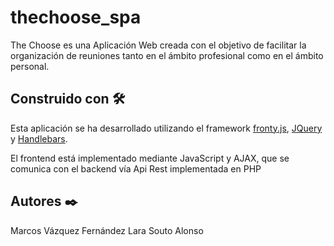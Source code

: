 # thechoose_spa

The Choose es una Aplicación Web creada con el objetivo de facilitar la organización de reuniones tanto en el ámbito profesional como en el ámbito personal.

## Construido con 🛠️

Esta aplicación se ha desarrollado utilizando el framework [fronty.js](https://github.com/lipido/fronty.js), [JQuery](https://jquery.com/) y [Handlebars](http://handlebarsjs.com/).

El frontend está implementado mediante JavaScript y AJAX, que se comunica con el backend vía Api Rest implementada en PHP

## Autores ✒️

Marcos Vázquez Fernández
Lara Souto Alonso 
